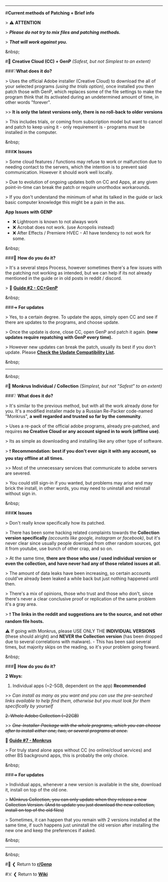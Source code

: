 [1]: https://www.reddit.com/r/GenP/wiki/redditgenpguides/#wiki_.1F921_guide_.232_-_dummy_guide_for_first_timers_genp_.28cc_.2B_genp.29
[2]: https://www.reddit.com/r/GenP/wiki/redditgenpguides/#wiki_.1F412_guide_.237_-_monkrus_individual_.28easiest_method.29
[3]: https://www.reddit.com/r/GenP/comments/164ew74/compatibility_list_2024_creative_suite/

---

#**Current methods of Patching + Brief info**

&gt; ⚠️ **ATTENTION**

&gt; ***Please do not try to mix files and patching methods.***

&gt; ***That will work against you.***

&amp;nbsp;

#🤡 **Creative Cloud (CC) + GenP** *(Safest, but not Simplest to an extent)*

###❔**What does it do?**

&gt; Uses the official Adobe installer (Creative Cloud) to download the all of your selected programs *(using the trials option)*, once installed you then patch those with GenP, which replaces some of the file settings to make the program think that its activated during an undetermined amount of time, in other words "forever".

&gt;&gt; **It is only the latest versions only, there is no roll-back to older versions**

&gt; This includes trials, or coming from subscription model but want to cancel and patch to keep using it - only requirement is - programs must be installed in the computer.

&amp;nbsp;

###❌ **Issues**

&gt; Some cloud features / functions may refuse to work or malfunction due to needing contact to the servers, which the intention is to prevent said communication. However it should work well locally.

&gt; Due to evolution of ongoing updates both on CC and Apps, at any given point-in-time can break the patch or require unorthodox workarounds.

&gt; If you don't understand the minimum of what its talked in the guide or lack basic computer knowledge this might be a pain in the ass.

**App Issues with GENP**

* ❌ Lightroom is known to not always work
* ❌ Acrobat does not work. (use Acropolis instead)
* ❌ After Effects / Premiere HVEC - A1 have tendency to not work for some.

&amp;nbsp;

###📑 **How do you do it?**

&gt; It's a several steps Process, however sometimes there's a few issues with the patching not working as intended, but we can help if its not already mentioned in the guide or in old posts in reddit / discord.

&gt; 🔗 **[Guide #2 - CC+GenP][1]**

&amp;nbsp;

###➜ **For updates**

&gt; Yes, to a certain degree. To update the apps, simply open CC and see if there are updates to the programs, and choose update.

&gt; Once the update is done, close CC, open GenP and patch it again. **(new updates require repatching with GenP every time).**

&gt; However new updates can break the patch, usually its best if you don't update. Please **[Check the Update Compatibility List][3].**

&amp;nbsp;

---

&amp;nbsp;

#🐒 **Monkrus Individual / Collection** *(Simplest, but not "Safest" to an extent)*

###❔ **What does it do?**

&gt; It's similar to the previous method, but with all the work already done for you. It's a modified installer made by a Russian Re-Packer code-named "Monkrus", **a well regarded and trusted so far by the community**.

&gt; Uses a re-pack of the official adobe programs, already pre-patched, and requires **no Creative Cloud or any account signed in to work (offline use)**.

&gt; Its as simple as downloading and installing like any other type of software.

&gt; ❗ **Recommendation: best if you don't ever sign it with any account, so you stay offline at all times.**

&gt;&gt; Most of the unnecessary services that communicate to adobe servers are severed.

&gt; You could still sign-in if you wanted, but problems may arise and may brick the install, in other words, you may need to uninstall and reinstall without sign in.

&amp;nbsp;

###❌ **Issues**

&gt; Don't really know specifically how its patched.

&gt; There has been some hacking related complaints towards the **Collection version specifically** *(accounts like google, instagram or facebook)*, but it's never clear since usually people download from other random sources, got it from youtube, use bunch of other crap, and so on.

&gt; At the same time, **there are those who use / used individual version or even the collection, and have never had any of those related issues at all.**

&gt; The amount of data leaks have been increasing, so certain accounts could've already been leaked a while back but just nothing happened until then.

&gt; There's a mix of opinions, those who trust and those who don't, since there's never a clear conclusive proof or replication of the same problem it's a gray area.

&gt; ❗ **The links in the reddit and suggestions are to the source, and not other random file hosts.**

⚠️ If going with Monkrus, please USE ONLY THE **INDIVIDUAL VERSIONS** (these should alright) and **NEVER the Collection version** (has been dropped due to several correlations with malware). - This has been said several times, but majority skips on the reading, so it's your problem going foward.

&amp;nbsp;

###📑 **How do you do it?**

**2 Ways:**

1. Individual apps (~2-5GB, dependent on the app) **Recommended**

&gt;&gt; *Can install as many as you want and you can use the pre-searched links available to help find them, otherwise but you must look for them specifically by yourself*

~~2. Whole Adobe Collection (~22GB)~~

&gt;&gt; ~~*One-Installer-Package with the whole programs, which you can choose after to install either one, two, or several programs at once.*~~

🔗 **[Guide #7 - Monkrus][2]**

&gt; For truly stand alone apps without CC (no online/cloud services) and other BS background apps, this is probably the only choice.

&amp;nbsp;

###➜ **For updates**

&gt; Individual apps, whenever a new version is available in the site, download it, install on top of the old one.

&gt; ~~M0nkrus Collection, you can only update when they release a new Collection Version. (And to update you just download the new collection, install on top of the old files)~~

&gt; Sometimes, it can happen that you remain with 2 versions installed at the same time, if such happens just uninstall the old version after installing the new one and keep the preferences if asked.

&amp;nbsp;

---

&amp;nbsp;

#🛟 ❮ Return to **[r/Genp](https://www.reddit.com/r/GenP/)**

#☠️ ❮ Return to **[Wiki](https://www.reddit.com/r/GenP/wiki/index/)**